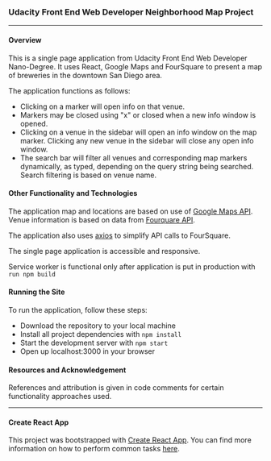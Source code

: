 ### Udacity Front End Web Developer Neighborhood Map Project
---

#### Overview

This is a single page application from Udacity Front End Web Developer Nano-Degree. It uses React, Google Maps and FourSquare to present a map of breweries in the downtown San Diego area.

The application functions as follows:

* Clicking on a marker will open info on that venue.
* Markers may be closed using "x" or closed when a new info window is opened.
* Clicking on a venue in the sidebar will open an info window on the map marker. Clicking any new venue in the sidebar will close any open info window.
* The search bar will filter all venues and corresponding map markers dynamically, as typed, depending on the query string being searched. Search filtering is based on venue name.

#### Other Functionality and Technologies

The application map and locations are based on use of [Google Maps API](https://developers.google.com/maps/documentation/). Venue information is based on data from [Fourquare API](https://developer.foursquare.com/).

The application also uses [axios](https://www.npmjs.com/package/axios) to simplify API calls to FourSquare.

The single page application is accessible and responsive.

Service worker is functional only after application is put in production with `run npm build`

#### Running the Site

To run the application, follow these steps:

* Download the repository to your local machine
* Install all project dependencies with `npm install`
* Start the development server with `npm start`
* Open up localhost:3000 in your browser

#### Resources and Acknowledgement

References and attribution is given in code comments for certain functionality approaches used.

***

#### Create React App

This project was bootstrapped with [Create React App](https://github.com/facebookincubator/create-react-app). You can find more information on how to perform common tasks [here](https://github.com/facebookincubator/create-react-app/blob/master/packages/react-scripts/template/README.md).